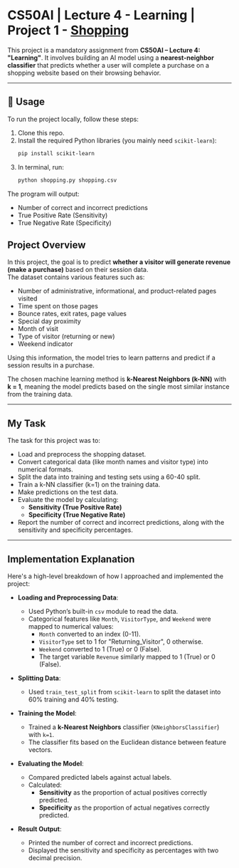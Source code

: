 # CS50AI | Lecture 4 - Learning | Project 1 - [Shopping](https://cs50.harvard.edu/ai/2024/projects/4/shopping/)

This project is a mandatory assignment from **CS50AI – Lecture 4: "Learning"**. It involves building an AI model using a **nearest-neighbor classifier** that predicts whether a user will complete a purchase on a shopping website based on their browsing behavior.

---

## 📌 Usage

To run the project locally, follow these steps:

1. Clone this repo.
2. Install the required Python libraries (you mainly need `scikit-learn`):
   ```bash
   pip install scikit-learn
   ```
3. In terminal, run:
   ```bash
   python shopping.py shopping.csv
   ```

The program will output:
- Number of correct and incorrect predictions
- True Positive Rate (Sensitivity)
- True Negative Rate (Specificity)


## Project Overview

In this project, the goal is to predict **whether a visitor will generate revenue (make a purchase)** based on their session data.  
The dataset contains various features such as:
- Number of administrative, informational, and product-related pages visited
- Time spent on those pages
- Bounce rates, exit rates, page values
- Special day proximity
- Month of visit
- Type of visitor (returning or new)
- Weekend indicator

Using this information, the model tries to learn patterns and predict if a session results in a purchase.

The chosen machine learning method is **k-Nearest Neighbors (k-NN)** with **k = 1**, meaning the model predicts based on the single most similar instance from the training data.

---

## My Task

The task for this project was to:

- Load and preprocess the shopping dataset.
- Convert categorical data (like month names and visitor type) into numerical formats.
- Split the data into training and testing sets using a 60-40 split.
- Train a k-NN classifier (k=1) on the training data.
- Make predictions on the test data.
- Evaluate the model by calculating:
  - **Sensitivity (True Positive Rate)**
  - **Specificity (True Negative Rate)**
- Report the number of correct and incorrect predictions, along with the sensitivity and specificity percentages.

---

## Implementation Explanation

Here's a high-level breakdown of how I approached and implemented the project:

- **Loading and Preprocessing Data**:
  - Used Python’s built-in `csv` module to read the data.
  - Categorical features like `Month`, `VisitorType`, and `Weekend` were mapped to numerical values:
    - `Month` converted to an index (0-11).
    - `VisitorType` set to 1 for "Returning_Visitor", 0 otherwise.
    - `Weekend` converted to 1 (True) or 0 (False).
    - The target variable `Revenue` similarly mapped to 1 (True) or 0 (False).

- **Splitting Data**:
  - Used `train_test_split` from `scikit-learn` to split the dataset into 60% training and 40% testing.

- **Training the Model**:
  - Trained a **k-Nearest Neighbors** classifier (`KNeighborsClassifier`) with `k=1`.
  - The classifier fits based on the Euclidean distance between feature vectors.

- **Evaluating the Model**:
  - Compared predicted labels against actual labels.
  - Calculated:
    - **Sensitivity** as the proportion of actual positives correctly predicted.
    - **Specificity** as the proportion of actual negatives correctly predicted.

- **Result Output**:
  - Printed the number of correct and incorrect predictions.
  - Displayed the sensitivity and specificity as percentages with two decimal precision.

